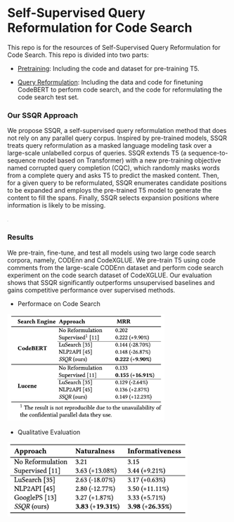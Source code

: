 # Self-Supervised Query Reformulation for Code Search
This repo is for the resources of Self-Supervised Query Reformulation for
Code Search. This repo is divided into two parts:

* [Pretraining](https://anonymous.4open.science/r/FSE2023-4287/Pretraining/README.md): Including the code and dataset for pre-training T5.

* [Query Reformulation](https://anonymous.4open.science/r/FSE2023-4287/Query%20Reformulation/README.md): Including the data and code for finetuning CodeBERT to perform code search, and the code for reformulating the code search test set.

### Our SSQR Approach

We propose SSQR, a self-supervised query reformulation method that does not rely on any parallel query corpus. Inspired by pre-trained models, SSQR treats query reformulation as a masked language modeling task over a large-scale unlabelled corpus of queries. SSQR extends T5 (a sequence-to-sequence model based on Transformer) with a new pre-training objective named corrupted query completion (CQC), which randomly masks words from a complete query and asks T5 to predict the masked content. Then, for a given query to be reformulated, SSQR enumerates candidate positions to be expanded and employs the pre-trained T5 model to generate the content to fill the spans. Finally, SSQR selects expansion positions where information is likely to be missing.

<img src="framework.png" alt="avatar" style="zoom:4%;" />

### Results

We pre-train, fine-tune, and test all models using two large code search corpora, namely, CODEnn and CodeXGLUE. We pre-train T5 using code comments from the large-scale CODEnn dataset and perform code search experiment on the code search dataset of CodeXGLUE. Our evaluation shows that SSQR significantly outperforms unsupervised baselines and gains competitive performance over supervised methods.

- Performace on Code Search

<img src="CodeSearchResult.png" alt="avatar" style="zoom:35%;" />

* Qualitative Evaluation

<img src="HumanEvaluationResult.png" alt="avatar" style="zoom:40%;" />